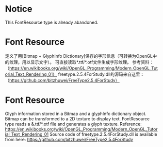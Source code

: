 ﻿# Notice
This FontResource type is already abandoned.
# Font Resource
定义了用[Bitmap + GlyphInfo Dictionary]保存的字形信息（可转换为OpenGL中的纹理，用以显示文字）。 
可直接读取*.ttf/*.otf文件生成字形纹理。 
参考资料：（https://en.wikibooks.org/wiki/OpenGL_Programming/Modern_OpenGL_Tutorial_Text_Rendering_01） 
freetype.2.5.4ForStudy.dll的源码来自这里：（https://github.com/bitzhuwei/FreeType2.5.4ForStudy） 
# Font Resource
Glyph information stored in a Bitmap and a glyphInfo dictionary object. Bitmap can be transformed to a 2D texture to display text. 
FontResource type reads a &.ttf/*.otf file and generates a glyph texture. 
Reference: https://en.wikibooks.org/wiki/OpenGL_Programming/Modern_OpenGL_Tutorial_Text_Rendering_01 
Source code of freetype.2.5.4ForStudy.dll is available from here: https://github.com/bitzhuwei/FreeType2.5.4ForStudy 
